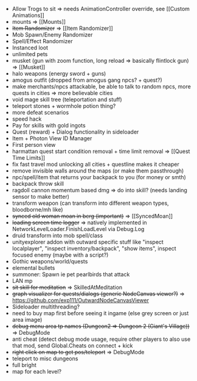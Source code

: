 * Allow Trogs to sit => needs AnimationController override, see [[Custom Animations]]
* mounts => [[Mounts]]
* ~~Item Randomizer~~ => [[Item Randomizer]]
* Mob Spawn/Enemy Randomizer
* Spell/Effect Randomizer
* Instanced loot
* unlimited pets
* musket (gun with zoom function, long reload => basically flintlock gun) => [[Musket]]
* halo weapons (energy sword + guns)
* amogus outfit (dropped from amogus gang npcs? + quest?)
* make merchants/npcs attackable, be able to talk to random npcs, more quests in cities => more believable cities
* void mage skill tree (teleportation and stuff)
* teleport stones + wormhole potion thing?
* more defeat scenarios
* speed hack
* Pay for skills with gold ingots
* Quest (reward) + Dialog functionality in sideloader
* Item + Photon View ID Manager
* First person view
* harmattan quest start condition removal + time limit removal => [[Quest Time Limits]]
* fix fast travel mod unlocking all cities + questline makes it cheaper
* remove invisible walls around the maps (or make them passthrough)
* npc/spell/item that returns your backpack to you (for money or smth)
* backpack throw skill
* ragdoll cannon momentum based dmg => do into skill? (needs landing sensor to make better)
* transform weapon (can transform into different weapon types, bloodborne/mh like)
* ~~synced old woman moan in berg (important)~~ => [[SyncedMoan]]
* ~~loading screen time logger~~ => natively implemented in NetworkLevelLoader.FinishLoadLevel via Debug.Log
* druid transform into mob spell/class
* unityexplorer addon with outward specific stuff like "inspect localplayer", "inspect inventory/backpack", "show items", inspect focused enemy (maybe with a script?)
* Gothic weapons/world/quests
* elemental bullets
* summoner: Spawn ie pet pearlbirds that attack
* LAN mp
* ~~sit skill for meditation~~ => SkilledAtMeditation
* ~~graph visualizer for quests/dialogs (generic NodeCanvas viewer?)~~ => https://github.com/exp111/OutwardNodeCanvasViewer
* Sideloader multithreading?
* need to buy map first before seeing it ingame (else grey screen or just area image)
* ~~debug menu area tp names (Dungeon2 => Dungeon 2 (Giant's Village))~~ => DebugMode
* anti cheat (detect debug mode usage, require other players to also use that mod, send Global.Cheats on connect + kick
* ~~right click on map to get pos/teleport~~ => DebugMode
* teleport to misc dungeons
* full bright
* map for each level?